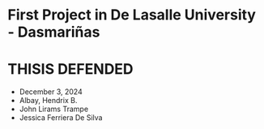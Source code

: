 # First Project in De Lasalle University - Dasmariñas 
# THISIS DEFENDED 
   - December 3, 2024
   - Albay, Hendrix B.
   - John Lirams Trampe
   - Jessica Ferriera De Silva 
